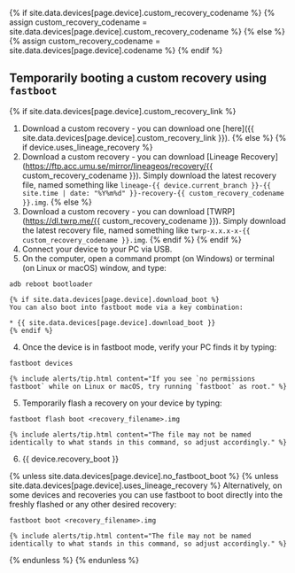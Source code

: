 {% if site.data.devices[page.device].custom_recovery_codename %}
{% assign custom_recovery_codename = site.data.devices[page.device].custom_recovery_codename %}
{% else %}
{% assign custom_recovery_codename = site.data.devices[page.device].codename %}
{% endif %}

## Temporarily booting a custom recovery using `fastboot`

{% if site.data.devices[page.device].custom_recovery_link %}
1. Download a custom recovery - you can download one [here]({{ site.data.devices[page.device].custom_recovery_link }}).
{% else %}
{% if device.uses_lineage_recovery %}
1. Download a custom recovery - you can download [Lineage Recovery](https://ftp.acc.umu.se/mirror/lineageos/recovery/{{ custom_recovery_codename }}). Simply download the latest recovery file, named something like `lineage-{{ device.current_branch }}-{{ site.time | date: "%Y%m%d" }}-recovery-{{ custom_recovery_codename }}.img`.
{% else %}
1. Download a custom recovery - you can download [TWRP](https://dl.twrp.me/{{ custom_recovery_codename }}). Simply download the latest recovery file, named something like `twrp-x.x.x-x-{{ custom_recovery_codename }}.img`.
{% endif %}
{% endif %}
2. Connect your device to your PC via USB.
3. On the computer, open a command prompt (on Windows) or terminal (on Linux or macOS) window, and type:
```
adb reboot bootloader
```
    {% if site.data.devices[page.device].download_boot %}
    You can also boot into fastboot mode via a key combination:

    * {{ site.data.devices[page.device].download_boot }}
    {% endif %}
4. Once the device is in fastboot mode, verify your PC finds it by typing:
```
fastboot devices
```
    {% include alerts/tip.html content="If you see `no permissions fastboot` while on Linux or macOS, try running `fastboot` as root." %}

5. Temporarily flash a recovery on your device by typing:
```
fastboot flash boot <recovery_filename>.img
```
    {% include alerts/tip.html content="The file may not be named identically to what stands in this command, so adjust accordingly." %}
6. {{ device.recovery_boot }}

{% unless site.data.devices[page.device].no_fastboot_boot %}
{% unless site.data.devices[page.device].uses_lineage_recovery %}
    Alternatively, on some devices and recoveries you can use fastboot to boot directly into the freshly flashed or any other desired recovery:
```
fastboot boot <recovery_filename>.img
```
    {% include alerts/tip.html content="The file may not be named identically to what stands in this command, so adjust accordingly." %}
{% endunless %}
{% endunless %}
